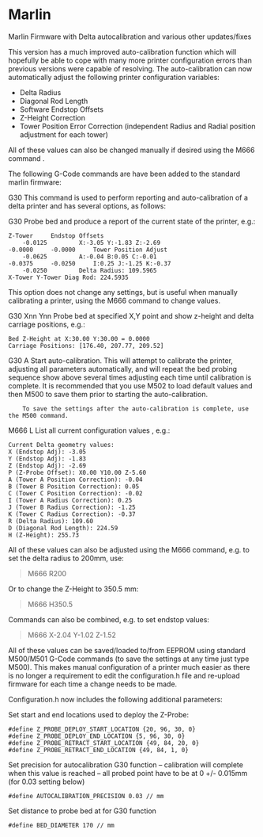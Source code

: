 Marlin
======

Marlin Firmware with Delta autocalibration and various other updates/fixes

This version has a much improved auto-calibration function which will hopefully be able to cope with many more printer configuration errors than previous versions were capable of resolving.
The auto-calibration can now automatically adjust the following printer configuration variables:
* Delta Radius
* Diagonal Rod Length
* Software Endstop Offsets
* Z-Height Correction
* Tower Position Error Correction (independent Radius and Radial position adjustment for each tower)

All of these values can also be changed manually if desired using the M666 command .

The following G-Code commands are have been added to the standard marlin firmware:

G30	This command is used to perform reporting and auto-calibration of a delta printer and has several options, as follows:

G30	Probe bed and produce a report of the current state of the printer, e.g.:
```
Z-Tower		Endstop Offsets
	-0.0125			X:-3.05 Y:-1.83 Z:-2.69
-0.0000		-0.0000		Tower Position Adjust
	-0.0625			A:-0.04 B:0.05 C:-0.01
-0.0375		-0.0250		I:0.25 J:-1.25 K:-0.37
	-0.0250			Delta Radius: 109.5965
X-Tower	Y-Tower	Diag Rod: 224.5935
```
This option does not change any settings, but is useful when manually calibrating a printer, using the M666 command to change values.

G30 Xnn Ynn	Probe bed at specified X,Y point and show z-height and delta carriage positions, e.g.:
```
Bed Z-Height at X:30.00 Y:30.00 = 0.0000
Carriage Positions: [176.40, 207.77, 209.52]
```

G30 A	Start auto-calibration. This will attempt to calibrate the printer,  adjusting all 
	parameters automatically, and will repeat the bed probing sequence show above 
	several times adjusting each time until calibration is complete. 
	It is recommended that you use M502 to load default values and then M500 to save 
	them prior to starting the auto-calibration.

     	To save the settings after the auto-calibration is complete, use the M500 command.

M666 L		List all current configuration values , e.g.:
```
Current Delta geometry values:
X (Endstop Adj): -3.05
Y (Endstop Adj): -1.83
Z (Endstop Adj): -2.69
P (Z-Probe Offset): X0.00 Y10.00 Z-5.60
A (Tower A Position Correction): -0.04
B (Tower B Position Correction): 0.05
C (Tower C Position Correction): -0.02
I (Tower A Radius Correction): 0.25
J (Tower B Radius Correction): -1.25
K (Tower C Radius Correction): -0.37
R (Delta Radius): 109.60
D (Diagonal Rod Length): 224.59
H (Z-Height): 255.73
```

All of these values can also be adjusted using the M666 command, e.g. to set the delta radius to 200mm, use:
> M666 R200

Or to change the Z-Height to 350.5 mm:
> M666 H350.5

Commands can also be combined, e.g. to set endstop values:
> M666 X-2.04 Y-1.02 Z-1.52

All of these values can be saved/loaded to/from EEPROM using standard M500/M501 G-Code commands (to save the settings at any time just type M500). This makes manual configuration of a printer much easier as there is no longer a requirement to edit the configuration.h file and re-upload firmware for each time a change needs to be made.

Configuration.h  now includes the following additional parameters:  

Set start and end locations used to deploy the Z-Probe:
```
#define Z_PROBE_DEPLOY_START_LOCATION {20, 96, 30, 0}
#define Z_PROBE_DEPLOY_END_LOCATION {5, 96, 30, 0}
#define Z_PROBE_RETRACT_START_LOCATION {49, 84, 20, 0}         
#define Z_PROBE_RETRACT_END_LOCATION {49, 84, 1, 0}
```

Set precision for autocalibration G30 function – calibration will complete when this value is reached – all probed point have to be at 0 +/- 0.015mm (for 0.03 setting below)
```
#define AUTOCALIBRATION_PRECISION 0.03 // mm  
```

Set distance to probe bed at for G30 function
```
#define BED_DIAMETER 170 // mm
```        
